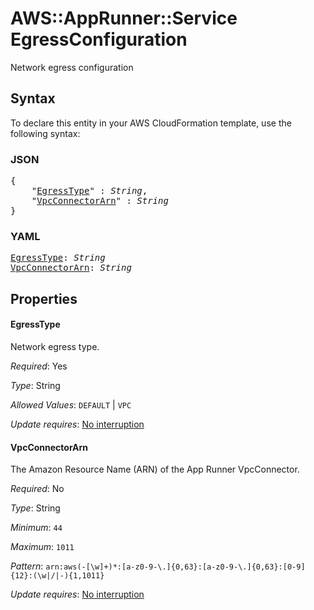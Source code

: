 # AWS::AppRunner::Service EgressConfiguration

Network egress configuration

## Syntax

To declare this entity in your AWS CloudFormation template, use the following syntax:

### JSON

<pre>
{
    "<a href="#egresstype" title="EgressType">EgressType</a>" : <i>String</i>,
    "<a href="#vpcconnectorarn" title="VpcConnectorArn">VpcConnectorArn</a>" : <i>String</i>
}
</pre>

### YAML

<pre>
<a href="#egresstype" title="EgressType">EgressType</a>: <i>String</i>
<a href="#vpcconnectorarn" title="VpcConnectorArn">VpcConnectorArn</a>: <i>String</i>
</pre>

## Properties

#### EgressType

Network egress type.

_Required_: Yes

_Type_: String

_Allowed Values_: <code>DEFAULT</code> | <code>VPC</code>

_Update requires_: [No interruption](https://docs.aws.amazon.com/AWSCloudFormation/latest/UserGuide/using-cfn-updating-stacks-update-behaviors.html#update-no-interrupt)

#### VpcConnectorArn

The Amazon Resource Name (ARN) of the App Runner VpcConnector.

_Required_: No

_Type_: String

_Minimum_: <code>44</code>

_Maximum_: <code>1011</code>

_Pattern_: <code>arn:aws(-[\w]+)*:[a-z0-9-\\.]{0,63}:[a-z0-9-\\.]{0,63}:[0-9]{12}:(\w|\/|-){1,1011}</code>

_Update requires_: [No interruption](https://docs.aws.amazon.com/AWSCloudFormation/latest/UserGuide/using-cfn-updating-stacks-update-behaviors.html#update-no-interrupt)
